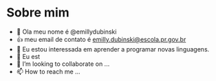 # Sobre mim

-   👋 Ola meu nome é @emillydubinski
-   :+1: meu email de contato é emilly.dubinski@escola.pr.gov.br
- 👀 Eu estou interessada em aprender a programar novas linguagens.
- 🌱 Eu est
- 💞️ I’m looking to collaborate on ...
- 📫 How to reach me ...

<!---
emillydubinski/emillydubinski is a ✨ special ✨ repository because its `README.md` (this file) appears on your GitHub profile.
You can click the Preview link to take a look at your changes.
--->
